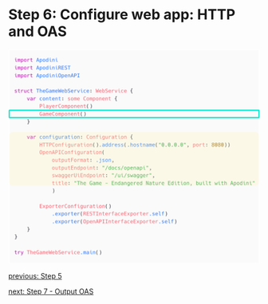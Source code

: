 # Step 6: Configure web app: HTTP and OAS

![step-6](./info-material/Apodini-OAS-Instructions/step-6.png)

[previous: Step 5](./step-5.md) 

[next: Step 7 - Output OAS](./step-7.md)
